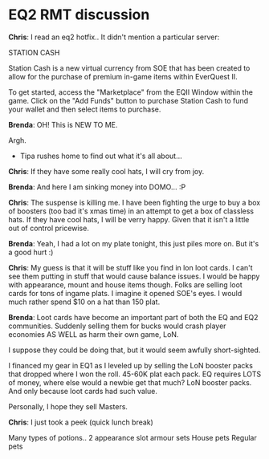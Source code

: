# EQ2 RMT discussion

**Chris**: I read an eq2 hotfix.. It didn't mention a particular server:

STATION CASH

Station Cash is a new virtual currency from SOE that has been created to allow for the purchase of premium in-game items within EverQuest II.

To get started, access the "Marketplace" from the EQII Window within the game. Click on the "Add Funds" button to purchase Station Cash to fund your wallet and then select items to purchase.

**Brenda**: OH! This is NEW TO ME.

Argh.

* Tipa rushes home to find out what it's all about…

**Chris**: If they have some really cool hats, I will cry from joy.

**Brenda**: And here I am sinking money into DOMO… :P

**Chris**: The suspense is killing me. I have been fighting the urge to buy a box of boosters (too bad it's xmas time) in an attempt to get a box of classless hats. If they have cool hats, I will be verry happy. Given that it isn't a little out of control pricewise.

**Brenda**: Yeah, I had a lot on my plate tonight, this just piles more on. But it's a good hurt :)

**Chris**: My guess is that it will be stuff like you find in lon loot cards. I can't see them putting in stuff that would cause balance issues. I would be happy with appearance, mount and house items though. Folks are selling loot cards for tons of ingame plats. I imagine it opened SOE's eyes. I would much rather spend $10 on a hat than 150 plat.

**Brenda**: Loot cards have become an important part of both the EQ and EQ2 communities. Suddenly selling them for bucks would crash player economies AS WELL as harm their own game, LoN.

I suppose they could be doing that, but it would seem awfully short-sighted.

I financed my gear in EQ1 as I leveled up by selling the LoN booster packs that dropped where I won the roll. 45-60K plat each pack. EQ requires LOTS of money, where else would a newbie get that much? LoN booster packs. And only because loot cards had such value.

Personally, I hope they sell Masters.

**Chris**: I just took a peek (quick lunch break)

Many types of potions..
2 appearance slot armour sets
House pets
Regular pets

